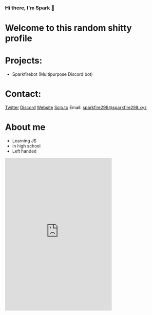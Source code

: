 ### Hi there, I'm Spark 👋
# Welcome to this random shitty profile

# Projects:
- Sparkfirebot (Multipurpose Discord bot)


# Contact:
[Twitter](https://twitter.com/sparkfire298)
[Discord](https://discord.gg/fWysyzq7qj)
[Website](https://www.sparkfire298.tk/contact)
[Solo.to](https://solo.to/sparkfire298)
Email: sparkfire298@sparkfire298.xyz

# About me
- Learning JS
- In high school
- Left handed
 <iframe src="https://ptb.discord.com/widget?id=794810924497371166&theme=dark" width="350" height="500" allowtransparency="true" frameborder="0" sandbox="allow-popups allow-popups-to-escape-sandbox allow-same-origin allow-scripts"></iframe>
